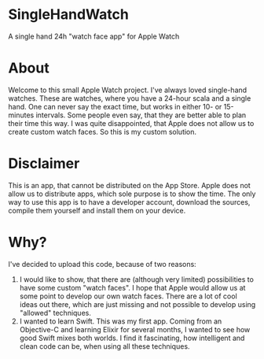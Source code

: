 # SingleHandWatch
A single hand 24h "watch face app" for Apple Watch

# About
Welcome to this small Apple Watch project. I've always loved single-hand watches. These are watches, where you have a 24-hour scala and a single hand. One can never say the exact time, but works in either 10- or 15-minutes intervals. Some people even say, that they are better able to plan their time this way.
I was quite disappointed, that Apple does not allow us to create custom watch faces. So this is my custom solution.

# Disclaimer
This is an app, that cannot be distributed on the App Store. Apple does not allow us to distribute apps, which sole purpose is to show the time. The only way to use this app is to have a developer account, download the sources, compile them yourself and install them on your device.

# Why?
I've decided to upload this code, because of two reasons:
1. I would like to show, that there are (although very limited) possibilities to have some custom "watch faces". I hope that Apple would allow us at some point to develop our own watch faces. There are a lot of cool ideas out there, which are just missing and not possible to develop using "allowed" techniques.
2. I wanted to learn Swift. This was my first app. Coming from an Objective-C and learning Elixir for several months, I wanted to see how good Swift mixes both worlds. I find it fascinating, how intelligent and clean code can be, when using all these techniques.
